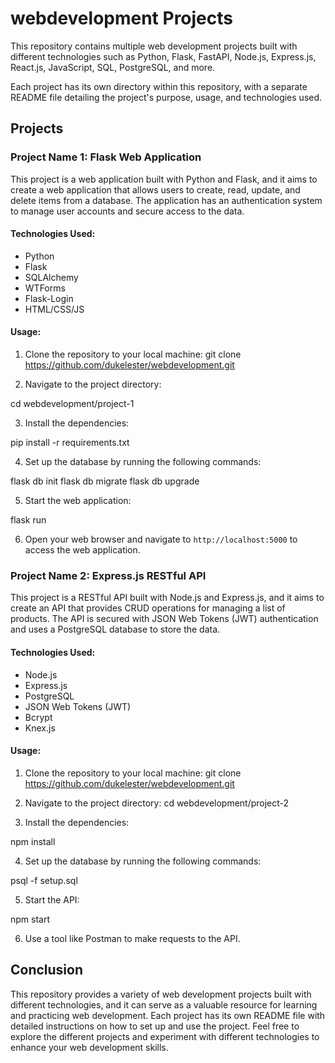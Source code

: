 # webdevelopment Projects

This repository contains multiple web development projects built with different technologies such as Python, Flask, FastAPI, Node.js, Express.js, React.js, JavaScript, SQL, PostgreSQL, and more.

Each project has its own directory within this repository, with a separate README file detailing the project's purpose, usage, and technologies used.

## Projects

### Project Name 1: Flask Web Application

This project is a web application built with Python and Flask, and it aims to create a web application that allows users to create, read, update, and delete items from a database. The application has an authentication system to manage user accounts and secure access to the data.

#### Technologies Used:

- Python
- Flask
- SQLAlchemy
- WTForms
- Flask-Login
- HTML/CSS/JS

#### Usage:

1. Clone the repository to your local machine:
git clone https://github.com/dukelester/webdevelopment.git

2. Navigate to the project directory:

cd webdevelopment/project-1

3. Install the dependencies:

pip install -r requirements.txt

4. Set up the database by running the following commands:

flask db init
flask db migrate
flask db upgrade

5. Start the web application:

flask run

6. Open your web browser and navigate to `http://localhost:5000` to access the web application.

### Project Name 2: Express.js RESTful API

This project is a RESTful API built with Node.js and Express.js, and it aims to create an API that provides CRUD operations for managing a list of products. The API is secured with JSON Web Tokens (JWT) authentication and uses a PostgreSQL database to store the data.

#### Technologies Used:

- Node.js
- Express.js
- PostgreSQL
- JSON Web Tokens (JWT)
- Bcrypt
- Knex.js

#### Usage:

1. Clone the repository to your local machine:
git clone https://github.com/dukelester/webdevelopment.git

2. Navigate to the project directory:
cd webdevelopment/project-2

3. Install the dependencies:

npm install

4. Set up the database by running the following commands:

psql -f setup.sql

5. Start the API:

npm start

6. Use a tool like Postman to make requests to the API.

## Conclusion

This repository provides a variety of web development projects built with different technologies, and it can serve as a valuable resource for learning and practicing web development. Each project has its own README file with detailed instructions on how to set up and use the project. Feel free to explore the different projects and experiment with different technologies to enhance your web development skills.